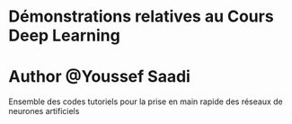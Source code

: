 # Démonstrations relatives au Cours Deep Learning 
# Author @Youssef Saadi
Ensemble des codes tutoriels pour la prise en main rapide des réseaux de neurones artificiels 
